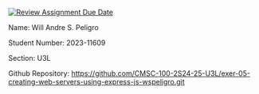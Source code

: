 [![Review Assignment Due Date](https://classroom.github.com/assets/deadline-readme-button-22041afd0340ce965d47ae6ef1cefeee28c7c493a6346c4f15d667ab976d596c.svg)](https://classroom.github.com/a/WwNNILUu)

Name: Will Andre S. Peligro

Student Number: 2023-11609

Section: U3L

Github Repository: https://github.com/CMSC-100-2S24-25-U3L/exer-05-creating-web-servers-using-express-js-wspeligro.git